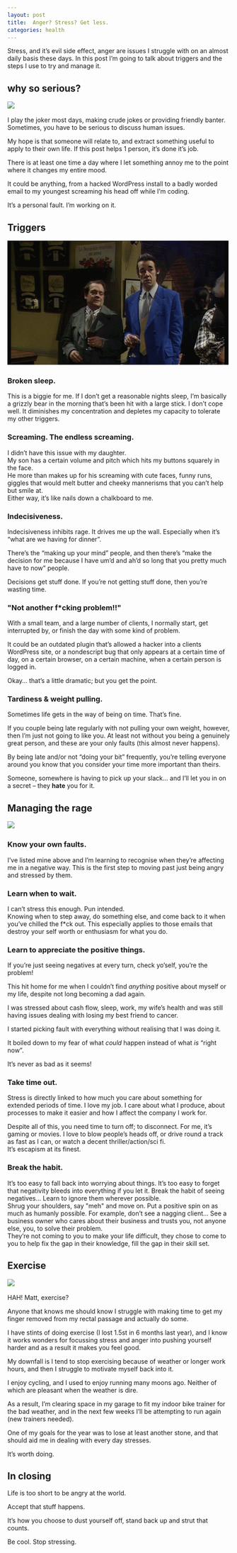 ```yaml
---
layout: post
title:  Anger? Stress? Get less.
categories: health
---
```


Stress, and it’s evil side effect, anger are issues I struggle with on an almost daily basis these days. In this post I’m going to talk about triggers and the steps I use to try and manage it.

## why so serious?

<img class="hang" src="http://i1.kwejk.pl/k/obrazki/375ccf81be69a09ef0106216e4e2a4ee.gif">

I play the joker most days, making crude jokes or providing friendly banter.  
Sometimes, you have to be serious to discuss human issues.

My hope is that someone will relate to, and extract something useful to apply to their own life. If this post helps 1 person, it’s done it’s job.

There is at least one time a day where I let something annoy me to the point where it changes my entire mood.

It could be anything, from a hacked WordPress install to a badly worded email to my youngest screaming his head off while I’m coding.

It’s a personal fault. I’m working on it.

## Triggers

<img class="hang" src="/img/post-images/anger-stress-get-less-trigger.gif">

### Broken sleep.  
This is a biggie for me. If I don’t get a reasonable nights sleep, I’m basically a grizzly bear in the morning that’s been hit with a large stick. I don’t cope well.
It diminishes my concentration and depletes my capacity to tolerate my other triggers.

### Screaming. The endless screaming.  
I didn’t have this issue with my daughter.  
My son has a certain volume and pitch which hits my buttons squarely in the face.  
He more than makes up for his screaming with cute faces, funny runs, giggles that would melt butter and cheeky mannerisms that you can’t help but smile at.  
Either way, it’s like nails down a chalkboard to me.

### Indecisiveness.  
Indecisiveness inhibits rage. It drives me up the wall.  Especially when it’s “what are we having for dinner”.  

There’s the “making up your mind” people, and then there’s “make the decision for me because I have um’d and ah’d so long that you pretty much have to now” people.

Decisions get stuff done. If you’re not getting stuff done, then you’re wasting time.

### "Not another f*cking problem!!"  
With a small team, and a large number of clients, I normally start, get interrupted by, or finish the day with some kind of problem.  

It could be an outdated plugin that’s allowed a hacker into a clients WordPress site, or a nondescript bug that only appears at a certain time of day, on a certain browser, on a certain machine, when a certain person is logged in.

Okay… that’s a little dramatic; but you get the point.

### Tardiness & weight pulling.  
Sometimes life gets in the way of being on time. That’s fine.

If you couple being late regularly with not pulling your own weight, however, then I’m just not going to like you. At least not without you being a genuinely great person, and these are your only faults (this almost never happens).  

By being late and/or not “doing your bit” frequently, you’re telling everyone around you know that you consider your time more important than theirs.  

Someone, somewhere is having to pick up your slack… and I’ll let you in on a secret – they **hate** you for it.

## Managing the rage

<img class="hang" src="http://i.giphy.com/pesrZ0HvkQNIk.gif">

### Know your own faults.  
I’ve listed mine above and I’m learning to recognise when they’re affecting me in a negative way. This is the first step to moving past just being angry and stressed by them.

### Learn when to wait.  
I can’t stress this enough. Pun intended.  
Knowing when to step away, do something else, and come back to it when you’ve chilled the f*ck out. This especially applies to those emails that destroy your self worth or enthusiasm for what you do.

### Learn to appreciate the positive things.  
If you’re just seeing negatives at every turn, check yo’self, you’re the problem!

This hit home for me when I couldn’t find _anything_ positive about myself or my life, despite not long becoming a dad again.

I was stressed about cash flow, sleep, work, my wife’s health and was still having issues dealing with losing my best friend to cancer.

I started picking fault with everything without realising that I was doing it.  

It boiled down to my fear of what _could_ happen instead of what _is_ “right now”.

It’s never as bad as it seems!

### Take time out.  
Stress is directly linked to how much you care about something for extended periods of time. I love my job. I care about what I produce, about processes to make it easier and how I affect the company I work for.

Despite all of this, you need time to turn off; to disconnect.
For me, it’s gaming or movies. I love to blow people’s heads off, or drive round a track as fast as I can, or watch a decent thriller/action/sci fi.  
It’s escapism at its finest.

### Break the habit.  
It’s too easy to fall back into worrying about things. It’s too easy to forget that negativity bleeds into everything if you let it. Break the habit of seeing negatives... Learn to ignore them wherever possible.  
Shrug your shoulders, say "meh" and move on.
Put a positive spin on as much as humanly possible.
For example, don’t see a nagging client... See a business owner who cares about their business and trusts you, not anyone else, you, to solve their problem.  
They’re not coming to you to make your life difficult, they chose to come to you to help fix the gap in their knowledge, fill the gap in their skill set.

## Exercise

<img class="hang" src="http://i.giphy.com/PKzoJdlgJ8CBy.gif">

HAH! Matt, exercise?

Anyone that knows me should know I struggle with making time to get my finger removed from my rectal passage and actually do some.

I have stints of doing exercise (I lost 1.5st in 6 months last year), and I know it works wonders for focussing stress and anger into pushing yourself harder and as a result it makes you feel good.

My downfall is I tend to stop exercising because of weather or longer work hours, and then I struggle to motivate myself back into it.

I enjoy cycling, and I used to enjoy running many moons ago. Neither of which are pleasant when the weather is dire.

As a result, I’m clearing space in my garage to fit my indoor bike trainer for the bad weather, and in the next few weeks I’ll be attempting to run again (new trainers needed).

One of my goals for the year was to lose at least another stone, and that should aid me in dealing with every day stresses.

It’s worth doing.

## In closing

Life is too short to be angry at the world.

Accept that stuff happens.

It’s how you choose to dust yourself off, stand back up and strut that counts.

Be cool. Stop stressing.
